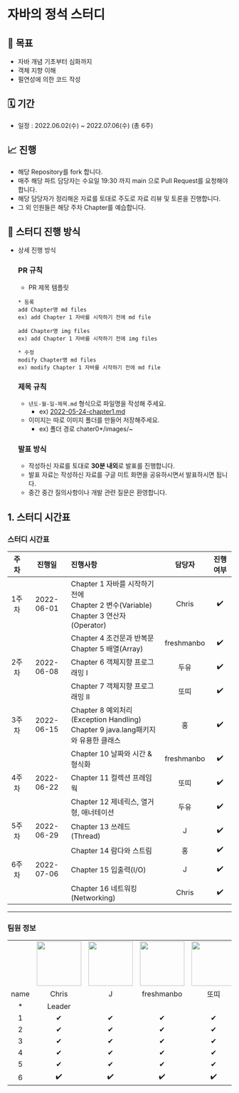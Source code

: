 # **자바의 정석 스터디**

## 📝 목표
- 자바 개념 기초부터 심화까지
- 객체 지향 이해
- 필연성에 의한 코드 작성

## 🗓 기간
- 일정 : 2022.06.02(수) ~ 2022.07.06(수) (총 6주)

## 📈 진행
- 해당 Repository를 fork 합니다.
- 매주 해당 파트 담당자는 수요일 19:30 까지 main 으로 Pull Request를 요청해야 합니다.
- 해당 담당자가 정리해온 자료를 토대로 주도로 자료 리뷰 및 토론을 진행합니다.
- 그 외 인원들은 해당 주차 Chapter를 예습합니다.

## 🔲 **스터디 진행 방식**
- 상세 진행 방식
    ### **PR 규칙**

    - PR 제목 템플릿

    ```
    * 등록
    add Chapter명 md files
    ex) add Chapter 1 자바를 시작하기 전에 md file

    add Chapter명 img files
    ex) add Chapter 1 자바를 시작하기 전에 img files
  
    * 수정
    modify Chapter명 md files
    ex) modify Chapter 1 자바를 시작하기 전에 md file
    ```

    ### **제목 규칙**

    - `년도-월-일-제목.md` 형식으로 파일명을 작성해 주세요.
        - ex) [2022-05-24-chapter1.md](http://2022-05-24-chapter1.md/)
    - 이미지는 따로 이미지 폴더를 만들어 저장해주세요.
        - ex) 폴더 경로 chater0*/images/~
    
    ### **발표 방식**
    - 작성하신 자료를 토대로 **30분 내외**로 발표를 진행합니다.
    - 발표 자료는 작성하신 자료를 구글 미트 화면을 공유하시면서 발표하시면 됩니다.
    - 중간 중간 질의사항이나 개발 관련 질문은 환영합니다.
    
## 1. 스터디 시간표

### 스터디 시간표
| 주차  |    진행일     |진행사항|담당자|진행여부|
|:---:|:----------:|:---|:---:|:---:|
| 1주차 | 2022-06-01 |Chapter 1 자바를 시작하기 전에<br/>Chapter 2 변수(Variable)<br/>Chapter 3 연산자(Operator)|Chris|✔️|
|     |            |Chapter 4 조건문과 반복문<br/>Chapter 5 배열(Array)|freshmanbo|✔️|
| 2주차 | 2022-06-08 |Chapter 6 객체지향 프로그래밍 I|두유|✔️|
|     |            |   Chapter 7 객체지향 프로그래밍 II   |     또띠     |✔️|
| 3주차 | 2022-06-15 |Chapter 8 예외처리(Exception Handling)<br/>Chapter 9 java.lang패키지와 유용한 클래스|홍|✔️|
|     |            |   Chapter 10 날짜와 시간 & 형식화   | freshmanbo |✔️|
| 4주차 | 2022-06-22 |Chapter 11 컬렉션 프레임웍|또띠|✔️|
 |     |            | Chapter 12 제네릭스, 열거형, 애너테이션 |     두유     |✔️|
| 5주차 | 2022-06-29 |Chapter 13 쓰레드(Thread)|J|✔️|
|     |            |     Chapter 14 람다와 스트림      |     홍      |✔️|
| 6주차 | 2022-07-06 |Chapter 15 입출력(I/O)|J|✔️|
|     |            | Chapter 16 네트워킹(Networking) |   Chris    |✔️|


*** 

### 팀원 정보
<table>
    <tr>
        <td></td>
        <td align="center">
            <a href="https://github.com/itsChrisJang"><img  width="100px" src="https://avatars.githubusercontent.com/u/62946867?v=4" /></a>
        </td>
        <td align="center">
            <a href="https://github.com/je-pa"><img  width="100px" src="https://avatars.githubusercontent.com/u/76720692?v=4" /></a>
        </td>
        <td align="center">
            <a href="https://github.com/jerry-ryu"><img  width="100px" src="https://avatars.githubusercontent.com/u/62556539?v=4" /></a>
        </td>
      <td align="center">
            <a href="https://github.com/keson0326"><img  width="100px" src="https://avatars.githubusercontent.com/u/99635978?v=4" /></a>
        </td>
      <td align="center">
            <a href="https://github.com/hongcoding94"><img  width="100px" src="https://avatars.githubusercontent.com/u/66407386?v=4" /></a>
        </td>
      <td align="center">
            <a href="https://github.com/jifrozen0110"><img  width="100px" src="https://avatars.githubusercontent.com/u/62784314?v=4" /></a>
        </td>
    </tr>
    <tr>
        <td align="center">name</td>
        <td align="center">Chris</td>
        <td align="center">J</td>
        <td align="center">freshmanbo</td>
        <td align="center">또띠</td>
        <td align="center">홍</td>
        <td align="center">두유</td>
    </tr>
    <tr>
        <td align="center">*</td>
        <td align="center">Leader</td>
        <td align="center"></td>
        <td align="center"></td>
        <td align="center"></td>
        <td align="center"></td>
        <td align="center"></td>
    </tr>
    <tr>
        <td align="center">1</td>
        <td align="center">✔</td>
        <td align="center">✔</td>
        <td align="center">✔</td>
        <td align="center">✔</td>
        <td align="center">✔</td>
        <td align="center">✔</td>
    </tr>
    <tr>
        <td align="center">2</td>
        <td align="center">✔</td>
        <td align="center">✔</td>
        <td align="center">✔</td>
        <td align="center">✔</td>
        <td align="center">✔</td>
        <td align="center">✔</td>
    </tr>
    <tr>
        <td align="center">3</td>
        <td align="center">✔</td>
        <td align="center">✔</td>
        <td align="center">✔</td>
        <td align="center">✔</td>
        <td align="center">✔</td>
        <td align="center">✔</td>
    </tr>
    <tr>
        <td align="center">4</td>
        <td align="center">✔</td>
        <td align="center">✔</td>
        <td align="center">✔</td>
        <td align="center">✔</td>
        <td align="center">✔</td>
        <td align="center">✔</td>
    </tr>
    <tr>
        <td align="center">5</td>
        <td align="center">✔</td>
        <td align="center">✔</td>
        <td align="center">✔</td>
        <td align="center">✔</td>
        <td align="center">✔</td>
        <td align="center">✔</td>
    </tr>
    <tr>
        <td align="center">6</td>
        <td align="center">✔️</td>
        <td align="center">✔️</td>
        <td align="center">✔️</td>
        <td align="center">✔️</td>
        <td align="center">✔️</td>
        <td align="center">✔️</td>
    </tr>
</table>

